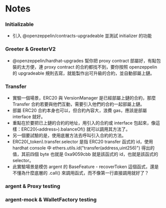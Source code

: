 # Notes

### Initializable
- 引入 @openzeppelin/contracts-upgradeable 並測試 initializer 的功能

### Greeter & GreeterV2
- @openzeppelin/hardhat-upgrades 幫你把 proxy contract 部屬好，有點包裝的太方便，連 proxy contract 的合約都找不到，要你按照 openzeppelin 的 upgradeable 規則去寫，就能製作出可升級的合約，並自動部屬上鏈。

### Transfer
- 實驗一個場景，ERC20 與 VersionManager 是已經部屬上鏈的合約，那麼 Transfer 合約若要與他們互動，需要引入他們的合約一起部屬上鏈。
- 部屬 ERC20 合約本身也可以，但合約內容大，浪費 gas，應該是部屬 interface 就好。
- 重點在於要把已上鏈的合約的地址，用引入的合約或 interface 包起來，像這樣：ERC20(`<`address`>`).balanceOf() 就可以調用其方法了。
- 另一個要試驗的是，使用底層方法去呼叫引入合約的方法。
- ERC20(_token).transfer.selector 是指 ERC20 transfer 函式的 id，使用 hardhat console 中 ethers.utils.id("transfer(address,uint256)") 得出的值，其前四個 byte 也就是 0xa9059cbb 就是該函式的 id，也就是該函式的 selector。
- 此實驗場景是模仿 argent 的 BaseFeature - recoverToken 這個函式，還是不懂為什麼底層的 .call() 來調用函式，而不像第一行直接調用就好了？

### argent & Proxy testing

### argent-mock & WalletFactory testing